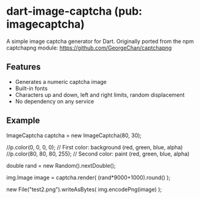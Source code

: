 # dart-image-captcha (pub: imagecaptcha)
A simple image captcha generator for Dart. Originally ported from the npm captchapng module: https://github.com/GeorgeChan/captchapng

## Features
* Generates a numeric captcha image
* Built-in fonts
* Characters up and down, left and right limits, random displacement
* No dependency on any service

## Example
  ImageCaptcha captcha = new ImageCaptcha(80, 30);

  //p.color(0, 0, 0, 0);  // First color: background (red, green, blue, alpha)
  //p.color(80, 80, 80, 255); // Second color: paint (red, green, blue, alpha)

  double rand = new Random().nextDouble();

  img.Image image = captcha.render( (rand*9000+1000).round() );

  new File("test2.png").writeAsBytes( img.encodePng(image) );
